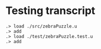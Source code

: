 # Testing transcript

```ucm
.> load ./src/zebraPuzzle.u
.> add
.> load ./test/zebraPuzzle.test.u
.> add
```

